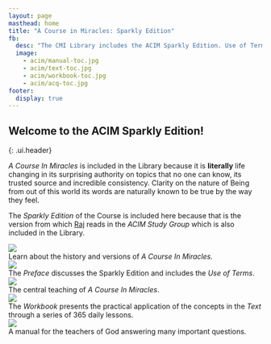 ```yaml
---
layout: page
masthead: home
title: "A Course in Miracles: Sparkly Edition"
fb:
  desc: "The CMI Library includes the ACIM Sparkly Edition. Use of Terms, Text, Workbook, and Manual. All books are fully searchable and support annotation and bookmarks."
  image:
    - acim/manual-toc.jpg
    - acim/text-toc.jpg
    - acim/workbook-toc.jpg
    - acim/acq-toc.jpg
footer:
  display: true
---
```


## Welcome to the ACIM Sparkly Edition! 
{: .ui.header}

*A Course In Miracles* is included in the Library because it is **literally** life changing in its surprising authority on topics that no one can know, its trusted source and incredible consistency. Clarity on the nature of Being from out of this world its words are naturally known to be true by the way they feel.

The *Sparkly Edition* of the Course is included here because that is the version from which [Raj](https://raj.christmind.info) reads in the *ACIM Study Group* which is also included in the Library.

<div id="page-contents" class="ui three cards">
  <div class="card">
    <a href="#" data-book="acq" class="toc-modal-open image" data-tooltip="Click to view the Getting Acquainted table of contents." data-position="top center">
      <img src="/public/img/acim/acq-big.jpg">
    </a>
    <div class="content">
      <div class="description">
        Learn about the history and versions of <em>A Course In Miracles.</em>
      </div>
    </div>
  </div>
  <div class="card">
    <a data-book="preface" href="/preface/preface/" class="image" data-tooltip="Open the Preface to the ACIM Sparkly edition." data-position="top center">
      <img src="/public/img/acim/preface.jpg">
    </a>
    <div class="content">
      <div class="description">
        The <em>Preface</em> discusses the Sparkly Edition and includes the <em>Use of Terms</em>.
      </div>
    </div>
  </div>
  <div class="card">
    <a href="#" data-book="text" class="toc-modal-open image" data-tooltip="Click to view the ACIM Text table of contents." data-position="top center">
      <img src="/public/img/acim/text.jpg">
    </a>
    <div class="content">
      <div class="description">
        The central teaching of <em>A Course In Miracles</em>.
      </div>
    </div>
  </div>
  <div class="card">
    <a href="#" data-book="workbook" class="toc-modal-open image" data-tooltip="Click to view the ACIM Workbook table of contents." data-position="top center">
      <img src="/public/img/acim/workbook.jpg">
    </a>
    <div class="content">
      <div class="description">
        The <em>Workbook</em> presents the practical application of the concepts in the <em>Text</em> through a series of 365 daily lessons.
      </div>
    </div>
  </div>
  <div class="card">
    <a href="#" data-book="manual" class="toc-modal-open image" data-tooltip="Click to view the Manual for Teachers table of contents." data-position="top center">
      <img src="/public/img/acim/manual.jpg">
    </a>
    <div class="content">
      <div class="description">
        A manual for the teachers of God answering many important questions.
      </div>
    </div>
  </div>
</div>
